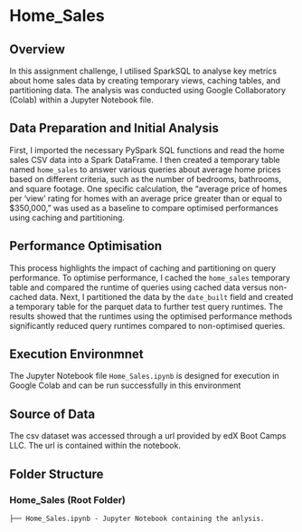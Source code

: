 # Home_Sales
## Overview
In this assignment challenge, I utilised SparkSQL to analyse key metrics about home sales data by creating temporary views, caching tables, and partitioning data. The analysis was conducted using Google Collaboratory (Colab) within a Jupyter Notebook file.

## Data Preparation and Initial Analysis
First, I imported the necessary PySpark SQL functions and read the home sales CSV data into a Spark DataFrame. I then created a temporary table named `home_sales` to answer various queries about average home prices based on different criteria, such as the number of bedrooms, bathrooms, and square footage. One specific calculation, the “average price of homes per ‘view’ rating for homes with an average price greater than or equal to $350,000,” was used as a baseline to compare optimised performances using caching and partitioning.

## Performance Optimisation
This process highlights the impact of caching and partitioning on query performance. To optimise performance, I cached the `home_sales` temporary table and compared the runtime of queries using cached data versus non-cached data. Next, I partitioned the data by the `date_built` field and created a temporary table for the parquet data to further test query runtimes. The results showed that the runtimes using the optimised performance methods significantly reduced query runtimes compared to non-optimised queries. 

## Execution Environmnet
The Jupyter Notebook file `Home_Sales.ipynb` is designed for execution in Google Colab and can be run successfully in this environment

## Source of Data
The csv dataset was accessed through a url provided by edX Boot Camps LLC. The url is contained within the notebook. 

## Folder Structure
### Home_Sales (Root Folder)
```
├── Home_Sales.ipynb - Jupyter Notebook containing the anlysis.
```
